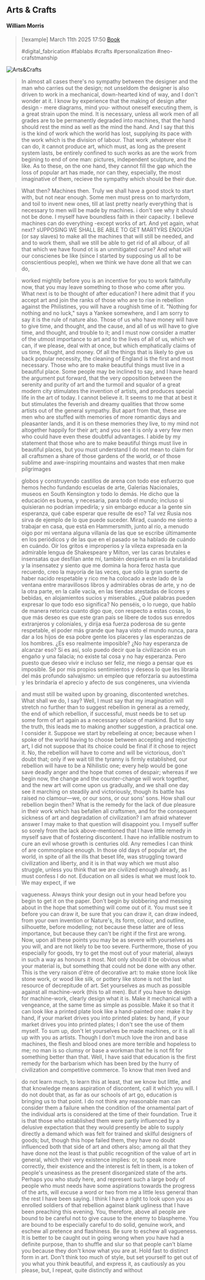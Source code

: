 ## Arts & Crafts
#### William Morris

> [!example] March 11th 2025 17:50
> [Book](https://www.amazon.es/Arte-y-artesan%C3%ADa-William-Morris/dp/849364658X)
>
> #digital_fabrication #fablabs #crafts #personalization #neo-crafstmanship 

![Arts&Crafts](./IMG/AC.png)


>In almost all cases there's no sympathy between the designer and the man who carries out the design; not unseldom the designer is also driven to work in a mechanical, down-hearted kind of way, and I don't wonder at it. I know by experience that the making of design after design - mere diagrams, mind you- without oneself executing them, is a great strain upon the mind. It is necessary, unless all work men of all grades are to be permanently degraded into machines, that the hand should rest the mind as well as the mind the hand. And I say that this is the kind of work which the world has lost, supplying its pace with the work which is the division of labour. That work ,whatever else it can do, it cannot produce art, which must, as long as the present system lasts, be entirely confined to such works as are the work from begining to end of one man: pictures, independent sculpture, and the like. As to these, on the one hand, they cannot fill the gap which the loss of popular art has made, nor can they, especially, the most imaginative of them, recieve the sympathy which should be their due. 



>What then? Machines then. Truly we shall have a good stock to start with, but not near enough. Some men must press on to martyrdom, and toil to invent new ones, till at last pretty nearly everything that is necessary to men will be made by machines. i don't see why it should not be done. I myself have boundless faith in their capacity. I believe machines can do everything -except works of art.
>And yet again, what next? sUPPOSING WE SHALL BE ABLE TO GET MARTYRS ENOUGH (or say slaves) to make all the machines that will still be needed, and and to work them, shall we still be able to get rid of all albour, of all that which we have found ot is an unmitigated curse? And what will our conscienes be like (since I started by supposing us all to be conscientious people), when we think we have done all that we can do,

>worked mightily before you is an incentive for you to work faithfully now, that you may leave something to those who come after you.
What next is to be thought of after education? I here admit that if you accept art and join the ranks of those who are to rise in rebellion against the Philistines, you will have a roughish time of it. "Nothing for nothing and no luck," says a Yankee somewhere, and I am sorry to say it is the rule of nature also. Those of us who have money will have to give time, and thought, and the cause, and all of us will have to give time, and thought, and trouble to it; and I must now consider a matter of the utmost importance to art and to the lives of all of us, which we can, if we please, deal with at once, but which emphatically claims of us time, thought, and money. Of all the things that is likely to give us back popular necessity, the cleaning of England is the first and most necessary. Those who are to make beautiful things must live in a beautiful place.
Some people may be inclined to say, and I have heard the argument put forward, that the very opposition between the serenity and purity of art and the turmoil and squalor of a great modern city stimulates the invention of artists, and produces special life in the art of today. I cannot believe it. It seems to me that at best it but stimulates the feverish and dreamy qualities that throw some artists out of the general sympathy. But apart from that, these are men who are stuffed with memories of more romantic days and pleasanter lands, and it is on these memories they live, to my mind not altogether happily for their art; and you see it is only a very few men who could have even these doubtful advantages.
I abide by my statement that those who are to make beautiful things must live in beautiful places, but you must understand I do not mean to claim for all craftsmen a share of those gardens of the world, or of those sublime and awe-inspiring mountains and wastes that men make pilgrimages

>globos y construyendo castillos de arena con todo ese esfuerzo que hemos hecho fundando escuelas de arte, Galerías Nacionales, museos en South Kensington y todo lo demás. He dicho que la educación es buena, y necesaria, para todo el mundo; incluso si quisieran no podrían impedirla; y sin embargo educar a la gente sin esperanza, qué cabe esperar que resulte de eso? Tal vez Rusia nos sirva de ejemplo de lo que puede suceder.
Mirad, cuando me siento a trabajar en casa, que está en Hammersmith, junto al río, a menudo oigo por mi ventana alguna villanía de las que se escribe últimamente en los periódicos y de las que en el pasado se ha hablado de cuándo en cuándo.
Oír los gritos e improperios y la vileza expresada en la admirable lengua de Shakespeare y Milton, ver las caras brutales e insensatas que desfilan ante mí, también despierta en mí la brutalidad y la insensatez y siento que me domina la hora feroz hasta que recuerdo, creo la mayoría de las veces, que sólo la gran suerte de haber nacido respetable y rico me ha colocado a este lado de la ventana entre maravillosos libros y admirables obras de arte, y no de la otra parte, en la calle vacía, en las tiendas atestadas de licores y bebidas, en alojamientos sucios y miserables. ¿Qué palabras pueden expresar lo que todo eso significa?
No penséis, o lo ruego, que hablo de manera retorica cuanto digo que, con respecto a estas cosas, lo que más deseo es que este gran país se libere de todos sus enredos extranjeros y coloniales, y dirija esa fuerza poderosa de su gente respetable, el poder más grande que haya visto el mundo nunca, para dar a los hijos de esa pobre gente los placeres y las esperanzas de los hombres. ¿Es eso realmente imposible? ¿No hay esperanza de alcanzar eso?
Si es así, solo puedo decir que la civilización es un engaño y una falacia; no existe tal cosa y no hay esperanza.
Pero puesto que deseo vivir e incluso ser feliz, me niego a pensar que es imposible. Sé por mis propios sentimientos y deseos lo que les libraría del más profundo salvajismo: un empleo que reforzaría su autoestima y les brindaría el aprecio y afecto de sus congéneres, una vivienda

>and must still be waited upon by groaning, discontented wretches. What shall we do, I say?
Well, I must say that my imagination will stretch no further than to suggest rebellion in general as a remedy, the end of which rebellion, if successful, must needs be to set up some form of art again as a necessary solace of mankind.
But to say the truth, this leads me to making another suggestion, a practical one. I consider it. Suppose we start by rebelleing at once; because when I spoke of the world having to choose between accepting and rejecting art, I did not suppose that its choice could be final if it chose to reject it.
No, the rebellion will have to come and will be victorious, don't doubt that; only if we wait till the tyranny is firmly established, our rebellion will have to be a Nihilistic one; every help would be gone save deadly anger and the hope that comes of despair; whereas if we begin now, the change and the counter-change will work together, and the new art will come upon us gradually, and we shall one day see it marching on steadily and victoriously, though its battle has raised no clamour—we, or our sons, or our sons' sons.
How shall our rebellion begin then? What is the remedy for the lack of due pleasure in their work which has befallen all craftsmen, and for the consequent sickness of art and degradation of civilization?
I am afraid whatever answer I may make to that question will disappoint you. I myself suffer so sorely from the lack above-mentioned that I have little remedy in myself save that of fostering discontent. I have no infallible nostrum to cure an evil whose growth is centuries old. Any remedies I can think of are commonplace enough. In those old days of popular art, the world, in spite of all the ills that beset life, was struggling toward civilization and liberty, and it is in that way which we must also struggle, unless you think that we are civilized enough already, as I must confess I do not. Education on all sides is what we must look to. We may expect, if we


>vagueness. Always think your design out in your head before you begin to get it on the paper. Don't begin by slobbering and messing about in the hope that something will come out of it. You must see it before you can draw it, be sure that you can draw it, can draw indeed, from your own invention or Nature's, its form, colour, and outline, silhouette, before modelling; not because these latter are of less importance, but because they can't be right if the first are wrong.
Now, upon all these points you may be as severe with yourselves as you will, and are not likely to be too severe. Furthermore, those of you especially for goods, try to get the most out of your material, always in such a way as honours it most. Not only should it be obvious what your material is, but something that could not be done with any other. This is the very raison d'être of decorative art: to make stone look like stone work, or wood like silk, or pottery like stone is not the last resource of decrepitude of art. Set yourselves as much as possible against all machine-work (this to all men). But if you have to design for machine-work, clearly design what it is. Make it mechanical with a vengeance, at the same time as simple as possible. Make it so that it can look like a printed plate look like a hand-painted one: make it by hand, if your market drives you into printed plates: by hand, if your market drives you into printed plates; I don't see the use of them myself.
To sum up, don't let yourselves be made machines, or it is all up with you as artists. Though I don't much love the iron and base machines, the flesh and blood ones are more terrible and hopeless to me; no man is so clumsy or base a workman that he is not fit for something better than that.
Well, I have said that education is the first remedy for the barbarism which has been bred by the hurry of civilization and competitive commerce. To know that men lived and

>do not learn much, to learn this at least, that we know but little, and that knowledge means aspiration of discontent, call it which you will.
I do not doubt that, as far as our schools of art go, education is bringing us to that point. I do not think any reasonable man can consider them a failure when the condition of the ornamental part of the individual arts is considered at the time of their foundation. True it is that those who established them were partly influenced by a delusive expectation that they would presently be able to supply directly a demand which was felt for trained and skilful designers of goods; but, though this hope failed them, they have no doubt influenced both that side of art and others also; among all that they have done not the least is that public recognition of the value of art in general, which their very existence implies: or, to speak more correctly, their existence and the interest is felt in them, is a token of people's uneasiness as the present disorganized state of the arts.
Perhaps you who study here, and represent such a large body of people who must needs have some aspirations towards the progress of the arts, will excuse a word or two from me a little less general than the rest I have been saying. I think I have a right to look upon you as enrolled soldiers of that rebellion against blank ugliness that I have been preaching this evening. You, therefore, above all people are bound to be careful not to give cause to the enemy to blaspheme. You are bound to be especially careful to do solid, genuine work, and eschew all pretence and flashiness.
Be sure to eschew all vagueness. It is better to be caught out in going wrong when you have had a definite purpose, than to shuffle and slur so that people can't blame you because they don't know what you are at. Hold fast to distinct form in art. Don't think too much of style, but set yourself to get out of you what you think beautiful, and express it, as cautiously as you please, but, I repeat, quite distinctly and without